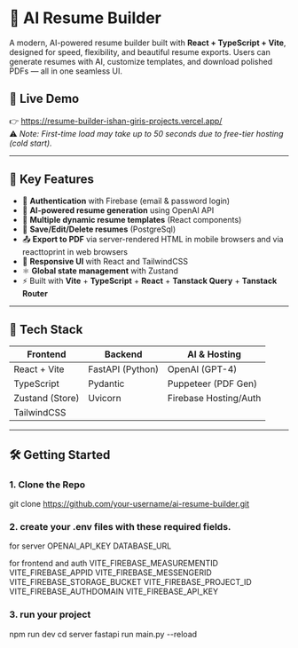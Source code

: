 # 💼 AI Resume Builder

A modern, AI-powered resume builder built with **React + TypeScript + Vite**, designed for speed, flexibility, and beautiful resume exports. Users can generate resumes with AI, customize templates, and download polished PDFs — all in one seamless UI.

## 🚀 Live Demo

👉  https://resume-builder-ishan-giris-projects.vercel.app/  
⚠️ *Note: First-time load may take up to 50 seconds due to free-tier hosting (cold start).*

---

## 🧠 Key Features

- 🔐 **Authentication** with Firebase (email & password login)
- 🧠 **AI-powered resume generation** using OpenAI API
- 🧾 **Multiple dynamic resume templates** (React components)
- 💾 **Save/Edit/Delete resumes** (PostgreSql)
- 📤 **Export to PDF** via server-rendered HTML in mobile browsers and via reacttoprint in web browsers
- 🧭 **Responsive UI** with React and TailwindCSS
- ⚛️ **Global state management** with Zustand
- ⚡ Built with **Vite** + **TypeScript** + **React** + **Tanstack Query** + **Tanstack Router**

---

## 🧱 Tech Stack

| Frontend       | Backend          |      AI & Hosting      |
|----------------|------------------|------------------------|
| React + Vite   | FastAPI (Python) |    OpenAI (GPT-4)      |
| TypeScript     | Pydantic         |    Puppeteer (PDF Gen) |
| Zustand (Store) | Uvicorn         |   Firebase Hosting/Auth|
| TailwindCSS     |         


---

## 🛠️ Getting Started

### 1. Clone the Repo


git clone https://github.com/your-username/ai-resume-builder.git


### 2. create your .env files with these required fields.

for server 
OPENAI_API_KEY 
DATABASE_URL


for frontend and auth
VITE_FIREBASE_MEASUREMENTID
VITE_FIREBASE_APPID
VITE_FIREBASE_MESSENGERID
VITE_FIREBASE_STORAGE_BUCKET
VITE_FIREBASE_PROJECT_ID
VITE_FIREBASE_AUTHDOMAIN
VITE_FIREBASE_API_KEY


### 3. run your project
npm run dev
cd server
fastapi run main.py --reload




